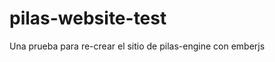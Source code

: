 # pilas-website-test

Una prueba para re-crear el sitio de pilas-engine con emberjs



















